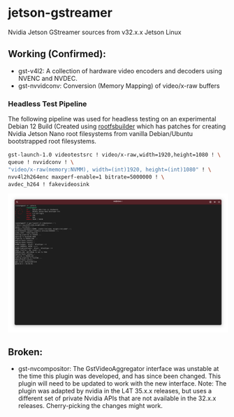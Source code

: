 # jetson-gstreamer
Nvidia Jetson GStreamer sources from v32.x.x Jetson Linux

## Working (Confirmed):
- gst-v4l2: A collection of hardware video encoders and decoders using NVENC and NVDEC.
- gst-nvvidconv: Conversion (Memory Mapping) of video/x-raw buffers

### Headless Test Pipeline
The following pipeline was used for headless testing on an experimental Debian 12 Build 
(Created using [rootfsbuilder](https://github.com/hmelder/rootfsbuilder) which has patches
for creating Nvidia Jetson Nano root filesystems from vanilla Debian/Ubuntu bootstrapped
root filesystems.

```sh
gst-launch-1.0 videotestsrc ! video/x-raw,width=1920,height=1080 ! \
queue ! nvvidconv ! \
"video/x-raw(memory:NVMM), width=(int)1920, height=(int)1080" ! \
nvv4l2h264enc maxperf-enable=1 bitrate=5000000 ! \
avdec_h264 ! fakevideosink
```

![A screenshot of a terminal displaying a working video pipeline](resources/img/demo.png "GStreamer Demo")


## Broken:
- gst-nvcompositor: The GstVideoAggregator interface was unstable at the time this plugin was developed,
    and has since been changed. This plugin will need to be updated to work with the new interface.
    Note: The plugin was adapted by nvidia in the L4T 35.x.x releases, but uses a different set of
    private Nvidia APIs that are not available in the 32.x.x releases.
    Cherry-picking the changes might work.
